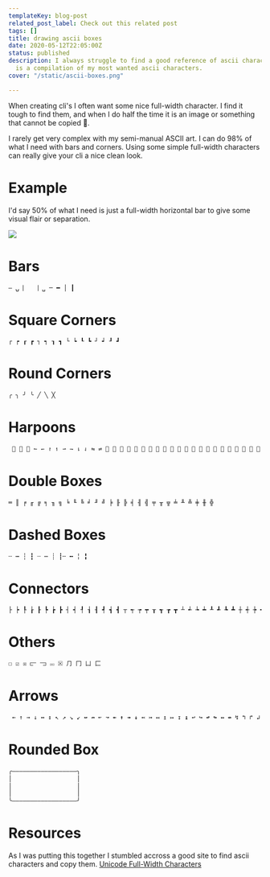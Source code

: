 ```yaml
---
templateKey: blog-post
related_post_label: Check out this related post
tags: []
title: drawing ascii boxes
date: 2020-05-12T22:05:00Z
status: published
description: I always struggle to find a good reference of ascii characters.  This
  is a compilation of my most wanted ascii characters.
cover: "/static/ascii-boxes.png"

---
```

When creating cli's I often want some nice full-width character.  I find it tough to find them, and when I do half the time it is an image or something that cannot be copied 👿.

I rarely get very complex with my semi-manual ASCII art.  I can do 98% of what I need with bars and corners.  Using some simple full-width characters can really give your cli a nice clean look.

# Example

I'd say 50% of what I need is just a full-width horizontal bar to give some visual flair or separation.

![](/static/fw-bar-print.png)

# Bars

``` bash
― ⍽ ⎸ ⎹ ␣ ─ ━ │ ┃
```

# Square Corners

``` bash
┌ ┍ ┎ ┏ ┐ ┑ ┒ ┓ └ ┕ ┖ ┗ ┘ ┙ ┚ ┛
```

# Round Corners

``` bash
╭ ╮ ╯ ╰ ╱ ╲ ╳
```

# Harpoons

``` bash
 ⃑ ⃬ ⃭ ↼ ↽ ↾ ↿ ⇀ ⇁ ⇂ ⇃ ⇋ ⇌ ⥊ ⥋ ⥌ ⥍ ⥎ ⥏ ⥐ ⥑ ⥒ ⥓ ⥔ ⥕ ⥖ ⥗ ⥘ ⥙ ⥚ ⥛ ⥜ ⥝ ⥞ ⥟ ⥠ ⥡ ⥢ ⥣ ⥤ ⥥ ⥦ ⥧ ⥨ ⥩ ⥪ ⥫ ⥬ ⥭ ⥮ ⥯
```

# Double Boxes

``` bash
═ ║ ╒ ╓ ╔ ╕ ╖ ╗ ╘ ╙ ╚ ╛ ╜ ╝ ╞ ╟ ╠ ╡ ╢ ╣ ╤ ╥ ╦ ╧ ╨ ╩ ╪ ╫ ╬
```

# Dashed Boxes

``` bash
┄ ┅ ┆ ┇ ┈ ┉ ┊ ┋╌ ╍ ╎ ╏
```

# Connectors

``` bash
├ ┝ ┞ ┟ ┠ ┡ ┢ ┣ ┤ ┥ ┦ ┧ ┨ ┩ ┪ ┫ ┬ ┭ ┮ ┯ ┰ ┱ ┲ ┳ ┴ ┵ ┶ ┷ ┸ ┹ ┺ ┻ ┼ ┽ ┾ ┿ ╀ ╁ ╂ ╃ ╄ ╅ ╆ ╇ ╈ ╉ ╊ ╋
```

# Others

``` bash
☐ ☑ ☒ ⫍ ⫎ ⮹ ⮽ ⺆ ⼌ ⼐ ⼕
```

# Arrows

``` bash
 ← ↑ → ↓ ↔ ↕ ↖ ↗ ↘ ↙ ↚ ↛ ↜ ↝ ↞ ↟ ↠ ↡ ↢ ↣ ↤ ↥ ↦ ↧ ↨ ↩ ↪ ↫ ↬ ↭ ↮ ↯ ↰ ↱ ↲ ↳ ↴ ↵ ↶ ↷ ↸ ↹ ↺ ↻ ⇄ ⇅ ⇆ ⇇ ⇈ ⇉ ⇊ ⇍ ⇎ ⇏ ⇐ ⇑ ⇒ ⇓ ⇔ ⇕ ⇖ ⇗ ⇘ ⇙ ⇚ ⇛ ⇜ ⇝ ⇞ ⇟ ⇠ ⇡ ⇢ ⇣ ⇤ ⇥ ⇦ ⇧ ⇨ ⇩ ⇪
```

# Rounded Box

``` bash
╭――――――――――――――――――╮
│                  │
│                  │
│                  │
╰――――――――――――――――――╯
```

# Resources

As I was putting this together I stumbled accross a good site to find ascii characters and copy them.
[Unicode Full-Width Characters](!\[\](/static/ascii-boxes.png)https://xahlee.info/comp/unicode_full-width_chars.html)

